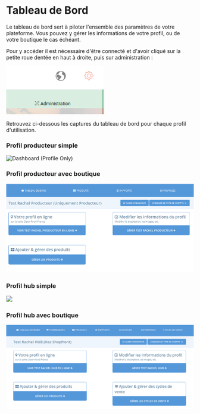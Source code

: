 # Tableau de Bord

Le tableau de bord sert à piloter l'ensemble des paramètres de votre plateforme. Vous pouvez y gérer les informations de votre profil, ou de votre boutique le cas échéant.

Pour y accéder il est nécessaire d'être connecté et d'avoir cliqué sur la petite roue dentée en haut à droite, puis sur administration : 



![](../.gitbook/assets/image%20%288%29.png)

Retrouvez ci-dessous les captures du tableau de bord pour chaque profil d'utilisation.

### Profil producteur simple

![Dashboard \(Profile Only\)](https://openfoodnetwork.org/wp-content/uploads/2015/05/Dashboard-Profile-Only.png)

### Profil producteur avec boutique

![](../.gitbook/assets/image%20%2812%29.png)

### Profil hub simple

![](https://openfoodnetwork.org/wp-content/uploads/2015/05/Hub-dashboard-profile-only.png)

### Profil hub avec boutique

![](../.gitbook/assets/image%20%287%29.png)

